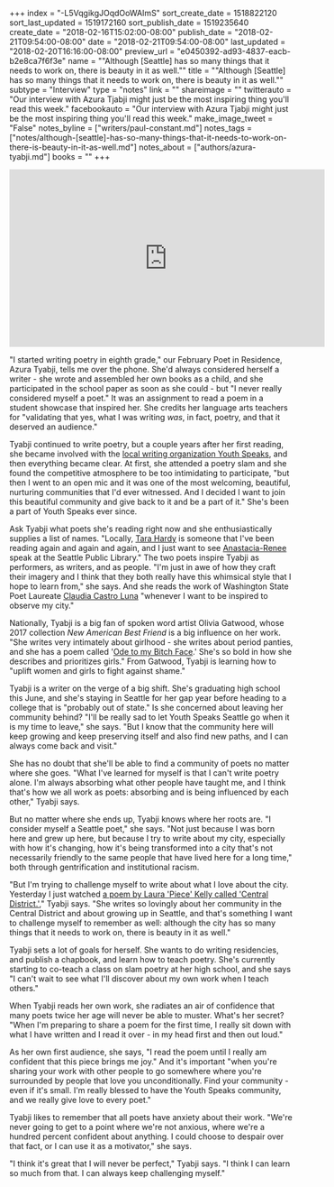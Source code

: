+++
index = "-L5VqgikgJOqdOoWAImS"
sort_create_date = 1518822120
sort_last_updated = 1519172160
sort_publish_date = 1519235640
create_date = "2018-02-16T15:02:00-08:00"
publish_date = "2018-02-21T09:54:00-08:00"
date = "2018-02-21T09:54:00-08:00"
last_updated = "2018-02-20T16:16:00-08:00"
preview_url = "e0450392-ad93-4837-eacb-b2e8ca7f6f3e"
name = "\"Although [Seattle] has so many things that it needs to work on, there is beauty in it as well.\""
title = "\"Although [Seattle] has so many things that it needs to work on, there is beauty in it as well.\""
subtype = "Interview"
type = "notes"
link = ""
shareimage = ""
twitterauto = "Our interview with Azura Tjabji might just be the most inspiring thing you'll read this week."
facebookauto = "Our interview with Azura Tjabji might just be the most inspiring thing you'll read this week."
make_image_tweet = "False"
notes_byline = ["writers/paul-constant.md"]
notes_tags = ["notes/although-[seattle]-has-so-many-things-that-it-needs-to-work-on-there-is-beauty-in-it-as-well.md"]
notes_about = ["authors/azura-tyabji.md"]
books = ""
+++
<iframe width="560" height="315" src="https://www.youtube.com/embed/YTVFoyupm34" frameborder="0" allow="autoplay; encrypted-media" allowfullscreen></iframe>

"I started writing poetry in eighth grade," our February Poet in Residence, Azura Tyabji, tells me over the phone. She'd always considered herself a writer - she wrote and assembled her own books as a child, and she participated in the school paper as soon as she could - but "I never really considered myself a poet." It was an assignment to read a poem in a student showcase that inspired her. She credits her language arts teachers for "validating that yes, what I was writing *was*, in fact, poetry, and that it deserved an audience." 

Tyabji continued to write poetry, but a couple years after her first reading, she became involved with the [local writing organization Youth Speaks](http://youthspeaks.org/), and then everything became clear. At first, she attended a poetry slam and she found the competitive atmosphere to be too intimidating to participate, "but then I went to an open mic and it was one of the most welcoming, beautiful, nurturing communities that I'd ever witnessed. And I decided I want to join this beautiful community and give back to it and be a part of it." She's been a part of Youth Speaks ever since.

Ask Tyabji what poets she's reading right now and she enthusiastically supplies a list of names. "Locally, [Tara Hardy](http://writebloody.com/shop/products/my-my-my-my-my/) is someone that I've been reading again and again and again, and I just want to see [Anastacia-Renee](https://www.poetrynw.org/anastacia-renee-two-poems/) speak at the Seattle Public Library." The two poets inspire Tyabji as performers, as writers, and as people. "I'm just in awe of how they craft their imagery and I think that they both really have this whimsical style that I hope to learn from," she says. And she reads the work of Washington State Poet Laureate [Claudia Castro Luna](http://www.castroluna.com/) "whenever I want to be inspired to observe my city."

Nationally, Tyabji is a big fan of spoken word artist Olivia Gatwood, whose 2017 collection *New American Best Friend* is a big influence on her work. "She writes very intimately about girlhood - she writes about period panties, and she has a poem called '[Ode to my Bitch Face]( https://www.youtube.com/watch?v=6yGzMUzrgzA).' She's so bold in how she describes and prioritizes girls." From Gatwood, Tyabji is learning how to "uplift women and girls to fight against shame."

Tyabji is a writer on the verge of a big shift. She's graduating high school this June, and she's staying in Seattle for her gap year before heading to a college that is "probably out of state." Is she concerned about leaving her community behind? "I'll be really sad to let Youth Speaks Seattle go when it is my time to leave," she says. "But I know that the community here will keep growing and keep preserving itself and also find new paths, and I can always come back and visit."

She has no doubt that she'll be able to find a community of poets no matter where she goes. "What I've learned for myself is that I can't write poetry alone. I'm always absorbing what other people have taught me, and I think that's how we all work as poets: absorbing and is being influenced by each other," Tyabji says.

But no matter where she ends up, Tyabji knows where her roots are. "I consider myself a Seattle poet," she says. "Not just because I was born here and grew up here, but because I try to write about my city, especially with how it's changing, how it's being transformed into a city that's not necessarily friendly to the same people that have lived here for a long time," both through gentrification and institutional racism.  

"But I'm trying to challenge myself to write about what I love about the city. Yesterday I just watched [a poem by Laura 'Piece' Kelly called 'Central District.'](https://www.youtube.com/watch?v=7piev1A77gQ)," Tyabji says. "She writes so lovingly about her community in the Central District and about growing up in Seattle, and that's something I want to challenge myself to remember as well: although the city has so many things that it needs to work on, there is beauty in it as well."

Tyabji sets a lot of goals for herself. She wants to do writing residencies, and publish a chapbook, and learn how to teach poetry. She's currently starting to co-teach a class on slam poetry at her high school, and she says "I can't wait to see what I'll discover about my own work when I teach others." 

When Tyabji reads her own work, she radiates an air of confidence that many poets twice her age will never be able to muster. What's her secret? "When I'm preparing to share a poem for the first time, I really sit down with what I have written and I read it over - in my head first and then out loud." 

As her own first audience, she says, "I read the poem until I really am confident that this piece brings me joy." And it's important "when you're sharing your work with other people to go somewhere where you're surrounded by people that love you unconditionally. Find your community - even if it's small. I'm really blessed to have the Youth Speaks community, and we really give love to every poet."

Tyabji likes to remember that all poets have anxiety about their work. "We're never going to get to a point where we're not anxious, where we're a hundred percent confident about anything. I could choose to despair over that fact, or I can use it as a motivator," she says.

"I think it's great that I will never be perfect," Tyabji says. "I think I can learn so much from that. I can always keep challenging myself." 

